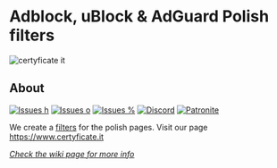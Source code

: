 
# Adblock, uBlock & AdGuard Polish filters
![certyficate it](https://www.certyficate.it/wp-content/uploads/2014/05/logo_ciemne-tło-jasne-litery.png)

## About

[![Issues h](http://isitmaintained.com/badge/resolution/MajkiIT/polish-ads-filter.svg)](https://github.com/MajkiIT/polish-ads-filter/issues) 
[![Issues o](https://img.shields.io/github/issues/MajkiIT/polish-ads-filter.svg?colorB=1caf92)](https://github.com/MajkiIT/polish-ads-filter/issues) 
[![Issues %](http://isitmaintained.com/badge/open/MajkiIT/polish-ads-filter.svg)](https://github.com/MajkiIT/polish-ads-filter/issues) 
[![Discord](https://img.shields.io/discord/383371243925274626.svg?colorB=1caf92&label=Discord%20chat)](https://discord.me/polskiefiltry) 
[![Patronite](https://img.shields.io/website-dotacje-down-green-red/https/patronite.pl/polskiefiltry.svg?label=Patronite&colorB=1caf92)](https://discord.me/polskiefiltry) 

We create a [filters](https://www.certyficate.it/adblock/) for the polish pages. Visit our page https://www.certyficate.it

[*Check the wiki page for more info*](https://github.com/MajkiIT/polish-ads-filter/wiki)
